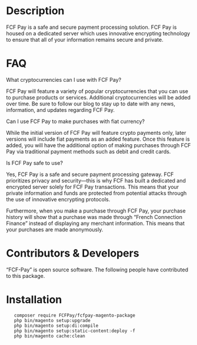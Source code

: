 # Description

FCF Pay is a safe and secure payment processing solution. FCF Pay is housed on a dedicated server which uses innovative encrypting technology to ensure that all of your information remains secure and private.


# FAQ
What cryptocurrencies can I use with FCF Pay?

FCF Pay will feature a variety of popular cryptocurrencies that you can use to purchase products or services. Additional cryptocurrencies will be added over time. Be sure to follow our blog to stay up to date with any news, information, and updates regarding FCF Pay.

Can I use FCF Pay to make purchases with fiat currency?

While the initial version of FCF Pay will feature crypto payments only, later versions will include fiat payments as an added feature. Once this feature is added, you will have the additional option of making purchases through FCF Pay via traditional payment methods such as debit and credit cards.

Is FCF Pay safe to use?

Yes, FCF Pay is a safe and secure payment processing gateway. FCF prioritizes privacy and security—this is why FCF has built a dedicated and encrypted server solely for FCF Pay transactions. This means that your private information and funds are protected from potential attacks through the use of innovative encrypting protocols.

Furthermore, when you make a purchase through FCF Pay, your purchase history will show that a purchase was made through “French Connection Finance” instead of displaying any merchant information. This means that your purchases are made anonymously.


# Contributors & Developers

“FCF-Pay” is open source software. The following people have contributed to this package.


# Installation 



    
       composer require FCFPay/fcfpay-magento-package
       php bin/magento setup:upgrade
       php bin/magento setup:di:compile
       php bin/magento setup:static-content:deploy -f
       php bin/magento cache:clean
      
    

